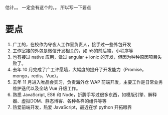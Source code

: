 
估计。。 一定会有这个的。。 所以写一下要点

# 要点

1. 广工的，在校作为守夜人工作室负责人，接手过一些外包开发
2. 工作室接的外包是微信开发相关的，如 h5的前后端，小程序等
3. 也有接过 native 应用，做过 angular + ionic 的开发，但因为种种原因项目失败了。 
4. 去年 10 月完成了广工许愿墙，大幅度的提升了开发能力（Promise，mongo，redis，Vue）。
5. 去年 11 月进入唯品会实习，负责海外仓 WAP 前端开发，主要工作是日常业务维护迭代以及全站 Vue 升级工作。 
6. 熟悉 JavaScript, ES6 和 Node，折腾手写过很多东西，如模版引擎、解释器、虚拟DOM、静态博客、各种各样的组件等等 
7. 热爱前端开发，热爱 JavaScript，最近在学 python 开拓眼界

 